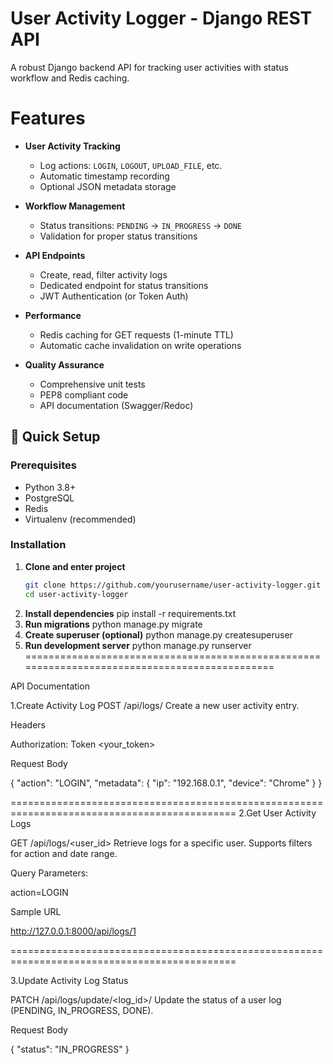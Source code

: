 # User Activity Logger - Django REST API
 
A robust Django backend API for tracking user activities with status workflow and Redis caching.
 
# Features
 
- **User Activity Tracking**
  - Log actions: `LOGIN`, `LOGOUT`, `UPLOAD_FILE`, etc.
  - Automatic timestamp recording
  - Optional JSON metadata storage
 
- **Workflow Management**
  - Status transitions: `PENDING` → `IN_PROGRESS` → `DONE`
  - Validation for proper status transitions
 
- **API Endpoints**
  - Create, read, filter activity logs
  - Dedicated endpoint for status transitions
  - JWT Authentication (or Token Auth)
 
- **Performance**
  - Redis caching for GET requests (1-minute TTL)
  - Automatic cache invalidation on write operations
 
- **Quality Assurance**
  - Comprehensive unit tests
  - PEP8 compliant code
  - API documentation (Swagger/Redoc)
 
## 🚀 Quick Setup
 
### Prerequisites
- Python 3.8+
- PostgreSQL
- Redis
- Virtualenv (recommended)
 
### Installation
 
1. **Clone and enter project**
   ```bash
   git clone https://github.com/yourusername/user-activity-logger.git
   cd user-activity-logger
2. **Install dependencies**
    pip install -r requirements.txt
3. **Run migrations**
    python manage.py migrate
4. **Create superuser (optional)**
    python manage.py createsuperuser
5. **Run development server**
    python manage.py runserver
==============================================================================================
 
API Documentation
 
1️.Create Activity Log
POST /api/logs/
Create a new user activity entry.
 
Headers
 
Authorization: Token <your_token>
 
Request Body
 
 
{
  "action": "LOGIN",
  "metadata": {
    "ip": "192.168.0.1",
    "device": "Chrome"
  }
}
 
 
=============================================================================================
2.Get User Activity Logs
 
GET /api/logs/<user_id>
Retrieve logs for a specific user. Supports filters for action and date range.
 
Query Parameters:
 
action=LOGIN
 
 
Sample URL
 
http://127.0.0.1:8000/api/logs/1
 
 
=============================================================================================
 
 
3.Update Activity Log Status
 
PATCH /api/logs/update/<log_id>/
Update the status of a user log (PENDING, IN_PROGRESS, DONE).
 
Request Body
 
{
  "status": "IN_PROGRESS"
}